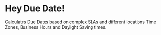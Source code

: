 # Hey Due Date!
Calculates Due Dates based on complex SLAs and different locations Time Zones, Business Hours and Daylight Saving times.
